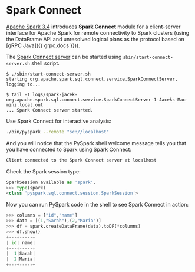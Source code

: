 # Spark Connect

[Apache Spark 3.4](https://issues.apache.org/jira/browse/SPARK-39375) introduces **Spark Connect** module for a client-server interface for Apache Spark for remote connectivity to Spark clusters (using the DataFrame API and unresolved logical plans as the protocol based on [gRPC Java]({{ grpc.docs }})).

The [Spark Connect server](SparkConnectServer.md) can be started using `sbin/start-connect-server.sh` shell script.

```console
$ ./sbin/start-connect-server.sh
starting org.apache.spark.sql.connect.service.SparkConnectServer, logging to...

$ tail -1 logs/spark-jacek-org.apache.spark.sql.connect.service.SparkConnectServer-1-Jaceks-Mac-mini.local.out
... Spark Connect server started.
```

Use Spark Connect for interactive analysis:

```bash
./bin/pyspark --remote "sc://localhost"
```

And you will notice that the PySpark shell welcome message tells you that you have connected to Spark using Spark Connect:

```python
Client connected to the Spark Connect server at localhost
```

 Check the Spark session type:

```python
SparkSession available as 'spark'.
>>> type(spark)
<class 'pyspark.sql.connect.session.SparkSession'>
```

Now you can run PySpark code in the shell to see Spark Connect in action:

```python
>>> columns = ["id","name"]
>>> data = [(1,"Sarah"),(2,"Maria")]
>>> df = spark.createDataFrame(data).toDF(*columns)
>>> df.show()
+---+-----+
| id| name|
+---+-----+
|  1|Sarah|
|  2|Maria|
+---+-----+
```
